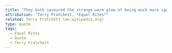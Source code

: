 ```yaml
---
title: "They both savoured the strange warm glow of being much more ignorant than ordinary people, who were only ignorant of ordinary things."
attribution: "Terry Pratchett, *Equal Rites*"
related: Terry Pratchett (en.wikipedia.org)
type: quote
tags:
  - Equal Rites
  - Quote
  - Terry Pratchett
---
```


